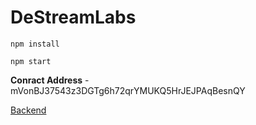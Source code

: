 # DeStreamLabs

```
npm install 

npm start
```

**Conract Address** - mVonBJ37543z3DGTg6h72qrYMUKQ5HrJEJPAqBesnQY

[Backend](https://github.com/maven-live/maven-live-backend)
